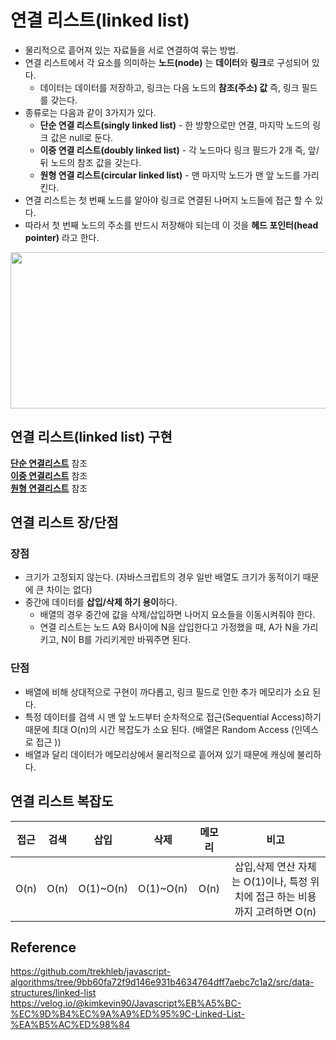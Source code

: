 # 연결 리스트(linked list)

+ 물리적으로 흩어져 있는 자료들을 서로 연결하여 묶는 방법.
+ 연결 리스트에서 각 요소를 의미하는 **노드(node)** 는 **데이터**와 **링크**로 구성되어 있다.
   + 데이터는 데이터를 저장하고, 링크는 다음 노드의 **참조(주소) 값** 즉, 링크 필드를 갖는다.
+ 종류로는 다음과 같이 3가지가 있다.
   + **단순 연결 리스트(singly linked list)** - 한 방향으로만 연결, 마지막 노드의 링크 값은 null로 둔다.
   + **이중 연결 리스트(doubly linked list)** - 각 노드마다 링크 필드가 2개 즉, 앞/뒤 노드의 참조 값을 갖는다.
   + **원형 연결 리스트(circular linked list)** - 맨 마지막 노드가 맨 앞 노드를 가리킨다.
+ 연결 리스트는 첫 번째 노드를 알아야 링크로 연결된 나머지 노드들에 접근 할 수 있다.
+ 따라서 첫 번째 노드의 주소를 반드시 저장해야 되는데 이 것을 **헤드 포인터(head pointer)** 라고 한다.

<img src="https://github.com/Iam-Sunghyun/javascript-algorithms/blob/main/src/data-structures/linked-list/img/linked-list.png" width="550" height="250"> 

## 연결 리스트(linked list) 구현

[**단순 연결리스트**](https://github.com/Iam-Sunghyun/javascript-algorithms/blob/main/src/data-structures/linked-list/linked-list.js) 참조 <br>
[**이중 연결리스트**](https://github.com/Iam-Sunghyun/javascript-algorithms/blob/main/src/data-structures/linked-list/doubley-linked-list.js) 참조 <br>
[**원형 연결리스트**](https://github.com/Iam-Sunghyun/javascript-algorithms/blob/main/src/data-structures/linked-list/circular-linked-list.js) 참조 

## 연결 리스트 장/단점

### 장점
+ 크기가 고정되지 않는다. (자바스크립트의 경우 일반 배열도 크기가 동적이기 때문에 큰 차이는 없다)
+ 중간에 데이터를 **삽입/삭제 하기 용이**하다.
   + 배열의 경우 중간에 값을 삭제/삽입하면 나머지 요소들을 이동시켜줘야 한다.
   + 연결 리스트는 노드 A와 B사이에 N을 삽입한다고 가정했을 때, A가 N을 가리키고, N이 B를 가리키게만 바꿔주면 된다. 
### 단점
+ 배열에 비해 상대적으로 구현이 까다롭고, 링크 필드로 인한 추가 메모리가 소요 된다.
+ 특정 데이터를 검색 시 맨 앞 노드부터 순차적으로 접근(Sequential Access)하기 때문에 최대 O(n)의 시간 복잡도가 소요 된다. (배열은 Random Access (인덱스로 접근 ))
+ 배열과 달리 데이터가 메모리상에서 물리적으로 흩어져 있기 때문에 캐싱에 불리하다.

## 연결 리스트 복잡도

접근|검색|삽입|삭제|메모리|비고
:---:|:---:|:---:|:---:|:---:|:---:|
O(n)|O(n)|O(1)~O(n)|O(1)~O(n)|O(n)|삽입,삭제 연산 자체는 O(1)이나, 특정 위치에 접근 하는 비용까지 고려하면 O(n)|

## Reference

https://github.com/trekhleb/javascript-algorithms/tree/9bb60fa72f9d146e931b4634764dff7aebc7c1a2/src/data-structures/linked-list
https://velog.io/@kimkevin90/Javascript%EB%A5%BC-%EC%9D%B4%EC%9A%A9%ED%95%9C-Linked-List-%EA%B5%AC%ED%98%84
